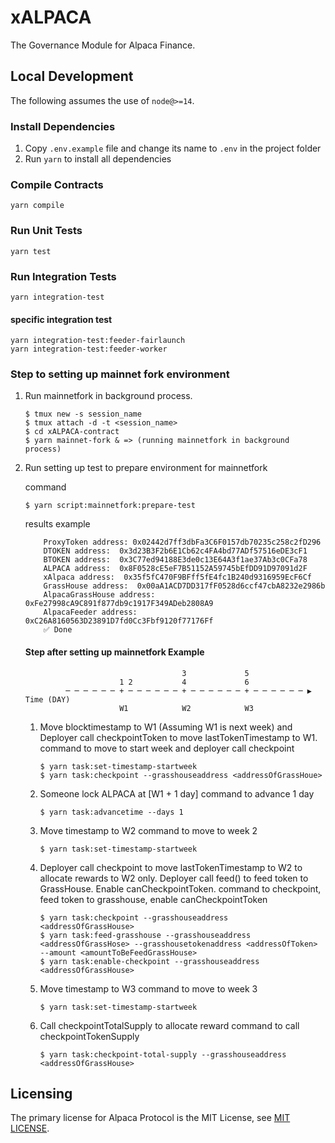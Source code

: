 # xALPACA
The Governance Module for Alpaca Finance.

## Local Development
The following assumes the use of `node@>=14`.

### Install Dependencies
 1. Copy `.env.example` file and change its name to `.env` in the project folder
 2. Run `yarn` to install all dependencies

### Compile Contracts
`yarn compile`

### Run Unit Tests
`yarn test`

### Run Integration Tests
`yarn integration-test`
#### specific integration test
```
yarn integration-test:feeder-fairlaunch
yarn integration-test:feeder-worker
```

### Step to setting up mainnet fork environment
1. Run mainnetfork in background process.
    ```console
    $ tmux new -s session_name
    $ tmux attach -d -t <session_name>
    $ cd xALPACA-contract
    $ yarn mainnet-fork & => (running mainnetfork in background process)
    ```
2. Run setting up test to prepare environment for mainnetfork
   
    command
    ```console
    $ yarn script:mainnetfork:prepare-test
    ```
    results example
    ```console
        ProxyToken address: 0x02442d7ff3dbFa3C6F0157db70235c258c2fD296
        DTOKEN address:  0x3d23B3F2b6E1Cb62c4FA4bd77ADf57516eDE3cF1
        BTOKEN address:  0x3C77ed94188E3de0c13E64A3f1ae37Ab3c0CFa78
        ALPACA address:  0x8F0528cE5eF7B51152A59745bEfDD91D97091d2F
        xAlpaca address:  0x35f5fC470F9BFff5fE4fc1B240d9316959EcF6Cf
        GrassHouse address:  0x00aA1ACD7DD317fF0528d6ccf47cbA8232e2986b
        AlpacaGrassHouse address:  0xFe27998cA9C891f877db9c1917F349ADeb2808A9
        AlpacaFeeder address:  0xC26A8160563D23891D7fd0Cc3Fbf9120f77176Ff
        ✅ Done
    ```
    #### Step after setting up mainnetfork Example
                                          3             5
                            1 2           4             6                            
                ─ ─ ─ ─ ─ ─ + ─ ─ ─ ─ ─ ─ + ─ ─ ─ ─ ─ ─ + ─ ─ ─ ─ ─ ─ ▶ Time (DAY)
                            W1            W2            W3
    1. Move blocktimestamp to W1 (Assuming W1 is next week) and Deployer call checkpointToken to move lastTokenTimestamp to W1.
        command to move to start week and deployer call checkpoint
        ```console
        $ yarn task:set-timestamp-startweek
        $ yarn task:checkpoint --grasshouseaddress <addressOfGrassHoue>
        ```
    2. Someone lock ALPACA at [W1 + 1 day]
        command to advance 1 day
        ```console
        $ yarn task:advancetime --days 1
        ```
    3. Move timestamp to W2
        command to move to week 2
        ```console
        $ yarn task:set-timestamp-startweek
        ```
    4. Deployer call checkpoint to move lastTokenTimestamp to W2 to allocate rewards to W2 only. Deployer call feed() to feed token to GrassHouse. Enable canCheckpointToken.
        command to checkpoint, feed token to grasshouse, enable canCheckpointToken
        ```console
        $ yarn task:checkpoint --grasshouseaddress <addressOfGrassHouse>
        $ yarn task:feed-grasshouse --grasshouseaddress <addressOfGrassHose> --grasshousetokenaddress <addressOfToken> --amount <amountToBeFeedGrassHouse>
        $ yarn task:enable-checkpoint --grasshouseaddress <addressOfGrassHouse>
        ```
    5. Move timestamp to W3
        command to move to week 3
        ```console
        $ yarn task:set-timestamp-startweek
        ```
    6. Call checkpointTotalSupply to allocate reward
        command to call checkpointTokenSupply
        ```console
        $ yarn task:checkpoint-total-supply --grasshouseaddress <addressOfGrassHouse>
        ```

## Licensing
The primary license for Alpaca Protocol is the MIT License, see [MIT LICENSE](https://github.com/alpaca-finance/xALPACA/blob/main/LICENSE).
